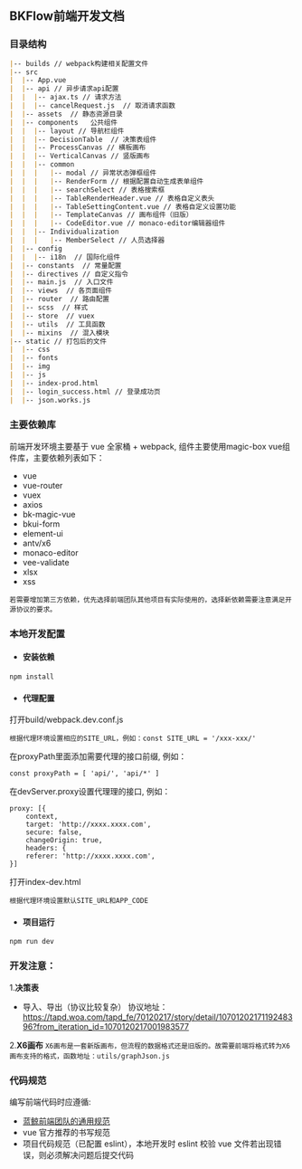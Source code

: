 ## BKFlow前端开发文档

### 目录结构

```md
|-- builds // webpack构建相关配置文件
|-- src
|  |-- App.vue
|  |-- api // 异步请求api配置
|  |  |-- ajax.ts // 请求方法
|  |  |-- cancelRequest.js  // 取消请求函数
|  |-- assets  // 静态资源目录
|  |-- components   公共组件
|  |  |-- layout // 导航栏组件
|  |  |-- DecisionTable  // 决策表组件
|  |  |-- ProcessCanvas // 横板画布
|  |  |-- VerticalCanvas // 竖版画布
|  |  |-- common
|  |  |   |-- modal // 异常状态弹框组件
|  |  |   |-- RenderForm // 根据配置自动生成表单组件
|  |  |   |-- searchSelect // 表格搜索框
|  |  |   |-- TableRenderHeader.vue // 表格自定义表头
|  |  |   |-- TableSettingContent.vue // 表格自定义设置功能
|  |  |   |-- TemplateCanvas // 画布组件（旧版）
|  |  |   |-- CodeEditor.vue // monaco-editor编辑器组件
|  |  |-- Individualization
|  |  |   |-- MemberSelect // 人员选择器
|  |-- config
|  |  |-- i18n  // 国际化组件
|  |-- constants  // 常量配置
|  |-- directives // 自定义指令
|  |-- main.js  // 入口文件
|  |-- views  // 各页面组件
|  |-- router  // 路由配置
|  |-- scss  // 样式
|  |-- store  // vuex
|  |-- utils  // 工具函数
|  |-- mixins  // 混入模块
|-- static // 打包后的文件
|  |-- css
|  |-- fonts
|  |-- img
|  |-- js
|  |-- index-prod.html
|  |-- login_success.html // 登录成功页
|  |-- json.works.js
```

### 主要依赖库
前端开发环境主要基于 vue 全家桶 + webpack, 组件主要使用magic-box vue组件库，主要依赖列表如下：

- vue
- vue-router
- vuex
- axios
- bk-magic-vue
- bkui-form
- element-ui
- antv/x6
- monaco-editor
- vee-validate
- xlsx
- xss

`若需要增加第三方依赖，优先选择前端团队其他项目有实际使用的，选择新依赖需要注意满足开源协议的要求。`

### 本地开发配置

- #### 安装依赖
```
npm install
```

- #### 代理配置
打开build/webpack.dev.conf.js   

`根据代理环境设置相应的SITE_URL，例如：const SITE_URL = '/xxx-xxx/'`   

在proxyPath里面添加需要代理的接口前缀, 例如：   
```
const proxyPath = [ 'api/', 'api/*' ]
```

在devServer.proxy设置代理理的接口, 例如：   
```
proxy: [{
    context,
    target: 'http://xxxx.xxxx.com',
    secure: false,
    changeOrigin: true,
    headers: {
    referer: 'http://xxxx.xxxx.com',
}]
```

打开index-dev.html   

`根据代理环境设置默认SITE_URL和APP_CODE`

- #### 项目运行
```
npm run dev
```

### 开发注意：

1.**决策表**
- 导入、导出（协议比较复杂）
  协议地址：https://tapd.woa.com/tapd_fe/70120217/story/detail/1070120217119248396?from_iteration_id=1070120217001983577

2.**X6画布**
`X6画布是一套新版画布，但流程的数据格式还是旧版的。故需要前端将格式转为X6画布支持的格式，函数地址：utils/graphJson.js`


### 代码规范

编写前端代码时应遵循:

- [蓝鲸前端团队的通用规范](http://radosgw.open.oa.com/bkapp-dev-guide-prod/%E5%89%8D%E7%AB%AF%E5%BC%80%E5%8F%91%E8%A7%84%E8%8C%83/index.html)
- vue 官方推荐的书写规范
- 项目代码规范（已配置 eslint），本地开发时 eslint 校验 vue 文件若出现错误，则必须解决问题后提交代码
